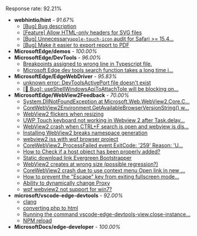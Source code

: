 Response rate: 92.21%

* **webhintio/hint** - _91.67%_
  * [[Bug] Bug description](https://github.com/webhintio/hint/issues/5307)
  * [[Feature] Allow HTML-only headers for SVG files](https://github.com/webhintio/hint/issues/5281)
  * [[Bug] Unnecessary`apple-touch-icon` audit for Safari >= 15.4...](https://github.com/webhintio/hint/issues/5256)
  * [[Bug] Make it easier to export report to PDF](https://github.com/webhintio/hint/issues/5217)
* **MicrosoftEdge/demos** - _100.00%_
* **MicrosoftEdge/DevTools** - _96.00%_
  * [Breakpoints assigned to wrong line in Typescript file.](https://github.com/MicrosoftEdge/DevTools/issues/106)
  * [Microsoft Edge dev tools search function takes a long time i...](https://github.com/MicrosoftEdge/DevTools/issues/105)
* **MicrosoftEdge/EdgeWebDriver** - _95.83%_
  * [unknown error: DevToolsActivePort file doesn't exist](https://github.com/MicrosoftEdge/EdgeWebDriver/issues/44)
  * [[🐛 Bug]: useShellWindowsApiToAttachToIe will be blocking on...](https://github.com/MicrosoftEdge/EdgeWebDriver/issues/34)
* **MicrosoftEdge/WebView2Feedback** - _70.00%_
  * [System.DllNotFoundException at Microsoft.Web.WebView2.Core.C...](https://github.com/MicrosoftEdge/WebView2Feedback/issues/2820)
  * [CoreWebView2Environment.GetAvailableBrowserVersionString() w...](https://github.com/MicrosoftEdge/WebView2Feedback/issues/2819)
  * [WebView2 flickers when resizing](https://github.com/MicrosoftEdge/WebView2Feedback/issues/2815)
  * [UWP Touch keyboard not working in Webview 2 after Task.delay...](https://github.com/MicrosoftEdge/WebView2Feedback/issues/2811)
  * [WebView2 crash when CTRL+F search is open and webview is dis...](https://github.com/MicrosoftEdge/WebView2Feedback/issues/2807)
  * [Installing WebView2 breaks namespace generation](https://github.com/MicrosoftEdge/WebView2Feedback/issues/2806)
  * [webview2 iss with wpf browser project](https://github.com/MicrosoftEdge/WebView2Feedback/issues/2801)
  * [CoreWebView2_ProcessFailed event ExitCode: '259'  Reason: 'U...](https://github.com/MicrosoftEdge/WebView2Feedback/issues/2793)
  * [How to Check if a host object has been properly added?](https://github.com/MicrosoftEdge/WebView2Feedback/issues/2785)
  * [Static download link Evergreen Bootstrapper](https://github.com/MicrosoftEdge/WebView2Feedback/issues/2783)
  * [WebView2 creates at wrong size (possible regression?)](https://github.com/MicrosoftEdge/WebView2Feedback/issues/2776)
  * [CoreWebView2 crash due to use context menu Open link in new ...](https://github.com/MicrosoftEdge/WebView2Feedback/issues/2771)
  * [How to prevent the "Escape" key from exiting fullscreen mode...](https://github.com/MicrosoftEdge/WebView2Feedback/issues/2770)
  * [Ability to dynamically change Proxy](https://github.com/MicrosoftEdge/WebView2Feedback/issues/2809)
  * [wpf webview2 not support for win7?](https://github.com/MicrosoftEdge/WebView2Feedback/issues/2782)
* **microsoft/vscode-edge-devtools** - _92.00%_
  * [clang](https://github.com/microsoft/vscode-edge-devtools/issues/1194)
  * [converting php to html](https://github.com/microsoft/vscode-edge-devtools/issues/1193)
  * [Running the command vscode-edge-devtools-view.close-instance...](https://github.com/microsoft/vscode-edge-devtools/issues/1188)
  * [NPM reload ](https://github.com/microsoft/vscode-edge-devtools/issues/1156)
* **MicrosoftDocs/edge-developer** - _100.00%_